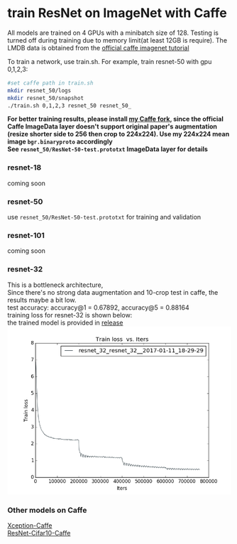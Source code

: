 # train ResNet on ImageNet with Caffe
All models are trained on 4 GPUs with a minibatch size of 128. Testing is turned off during training due to memory limit(at least 12GB is require).
The LMDB data is obtained from the [official caffe imagenet tutorial](http://caffe.berkeleyvision.org/gathered/examples/imagenet.html)

To train a network, use train.sh. For example, train resnet-50 with gpu 0,1,2,3:

```bash
#set caffe path in train.sh
mkdir resnet_50/logs
mkdir resnet_50/snapshot
./train.sh 0,1,2,3 resnet_50 resnet_50_
```

**For better training results, please install [my Caffe fork](https://github.com/yihui-he/caffe-pro), since the official Caffe ImageData layer doesn't support original paper's augmentation (resize shorter side to 256 then crop to 224x224). Use my 224x224 mean image `bgr.binaryproto` accordingly**   
**See `resnet_50/ResNet-50-test.prototxt` ImageData layer for details**

### resnet-18
coming soon
### resnet-50
use `resnet_50/ResNet-50-test.prototxt` for training and validation
### resnet-101
coming soon
### resnet-32
This is a bottleneck architecture,  
Since there's no strong data augmentation and 10-crop test in caffe, the results maybe a bit low.  
test accuracy: accuracy@1 = 0.67892, accuracy@5 = 0.88164  
training loss for resnet-32 is shown below:  
the trained model is provided in [release](https://github.com/yihui-he/resnet-imagenet-caffe/releases/download/v1.0/resnet_32_iter_750000.caffemodel)
![a](resnet_32/loss.png)

### Other models on Caffe
[Xception-Caffe](https://github.com/yihui-he/Xception-caffe)  
[ResNet-Cifar10-Caffe](https://github.com/yihui-he/resnet-cifar10-caffe)
